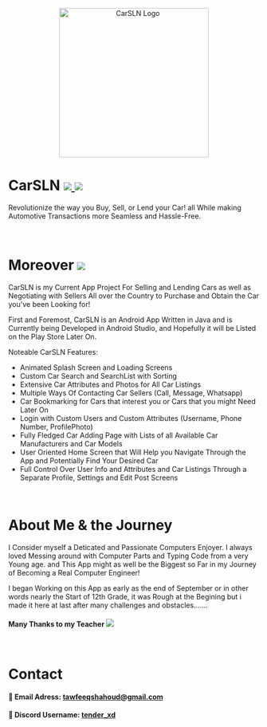 <a name="Top"></a>

<div align="center">
<img src="https://github.com/ItsTender/CarSLN/assets/146520652/c2676459-4bc8-476c-94b5-d5ceb9c1b75e" alt="CarSLN Logo" width="300" height="300">
</div>

<h1> CarSLN
        <a href="https://www.github.com/ItsTender">
            <img src="https://img.shields.io/badge/Dev-%40ItsTender-teal">
        </a>
        <a href="https://twitter.com/TenderOn240HZ">
            <img src="https://img.shields.io/badge/Social-%40TenderOn240HZ-blue">
        </a>
</h1>
<a> Revolutionize the way you Buy, Sell, or Lend your Car! all While making Automotive Transactions more Seamless and Hassle-Free. </a>


<br />
<br />
<br />


<h1> Moreover 
        <a href="https://www.github.com/ItsTender/CarSLN">
            <img src="https://img.shields.io/badge/CarSLN-grey">
        </a>
</h1>

CarSLN is my Current App Project For Selling and Lending Cars as well as Negotiating with Sellers All over the Country to Purchase and Obtain the Car you've been Looking for!

First and Foremost, CarSLN is an Android App Written in Java and is Currently being Developed in Android Studio, and Hopefully it will be Listed on the Play Store Later On.

Noteable CarSLN Features:

- Animated Splash Screen and Loading Screens
- Custom Car Search and SearchList with Sorting
- Extensive Car Attributes and Photos for All Car Listings
- Multiple Ways Of Contacting Car Sellers (Call, Message, Whatsapp)
- Car Bookmarking for Cars that interest you or Cars that you might Need Later On
- Login with Custom Users and Custom Attributes (Username, Phone Number, ProfilePhoto)
- Fully Fledged Car Adding Page with Lists of all Available  Car Manufacturers and Car Models
- User Oriented Home Screen that Will Help you Navigate Through the App and Potentially Find Your Desired Car
- Full Control Over User Info and Attributes and Car Listings Through a Separate Profile, Settings and Edit Post Screens


<br />

<h1> About  Me & the Journey </h1>

<a> I Consider myself a Deticated and Passionate Computers Enjoyer. I always loved Messing around with Computer Parts and Typing Code from a very Young age.
and This App might as well be the Biggest so Far in my Journey of Becoming a Real Computer Engineer! </a>

<a> I began Working on this App as early as the end of September or in other words nearly the Start of 12th Grade, it was Rough at the Begining but i made it here at last after many challenges and obstacles....... </a>

<h4> Many Thanks to my Teacher
        <a href="https://www.github.com/yamenr">
            <img src="https://img.shields.io/badge/Yamen Rock-white">
        </a>
</h4>


<br />

<h1> Contact </h1>

<h4> 📧 Email Adress:
        <a href="mailto:tawfeeqshahoud@gmail.com"> tawfeeqshahoud@gmail.com </a>
</h4>

<h4> 💬 Discord Username: 
     <a href="https://discord.com/"> tender_xd </a>
</h4>
















